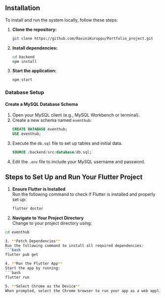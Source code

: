 ## Installation

To install and run the system locally, follow these steps:

1. **Clone the repository:**
   ```bash
   git clone https://github.com/RaviniKuruppu/Portfolio_project.git
2. **Install dependencies:**
   ```bash
   cd backend
   npm install
3. **Start the application:**
   ```bash
   npm start
### Database Setup

#### Create a MySQL Database Schema
1. Open your MySQL client (e.g., MySQL Workbench or terminal).
2. Create a new schema named `eventhub`:
   ```sql
   CREATE DATABASE eventhub;
   USE eventhub;
3. Execute the `db.sql`  file to set up tables and initial data.
   ```sql
   SOURCE /backend/src/database/db.sql;
   

4. Edit the `.env` file to include your MySQL username and password.

## Steps to Set Up and Run Your Flutter Project

1. **Ensure Flutter is Installed**  
   Run the following command to check if Flutter is installed and properly set up:  
   ```bash
   flutter doctor
2. **Navigate to Your Project Directory**  
Change to your project directory using:  
```bash
cd eventhub

3. **Fetch Dependencies**
Run the following command to install all required dependencies:  
```bash
flutter pub get

4. **Run the Flutter App**  
Start the app by running:  
```bash
flutter run

5. **Select Chrome as the Device**  
When prompted, select the Chrome browser to run your app as a web application.

